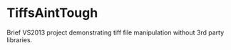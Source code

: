 TiffsAintTough
==============

Brief VS2013 project demonstrating tiff file manipulation without 3rd party libraries.
